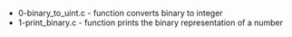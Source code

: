 * 0-binary_to_uint.c - function converts binary to integer
* 1-print_binary.c - function prints the binary representation of a number

